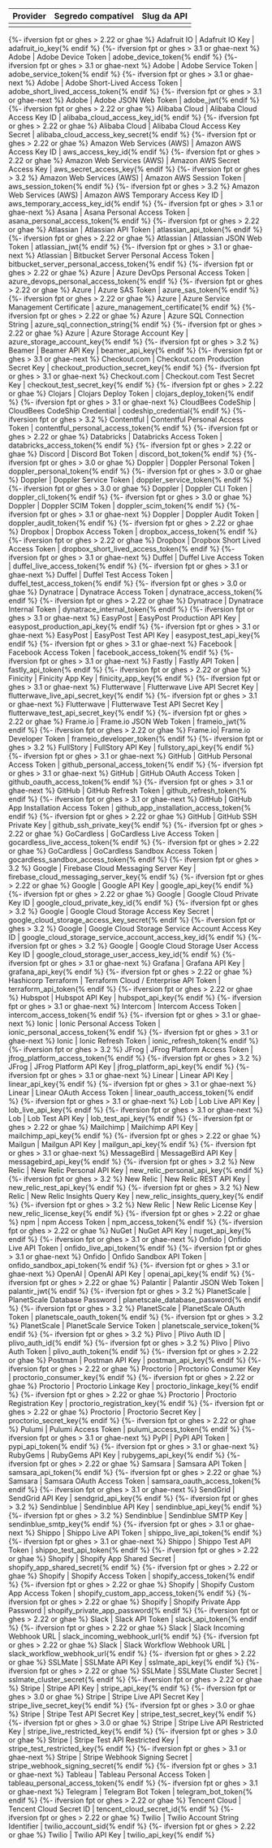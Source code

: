 | Provider | Segredo compatível | Slug da API |
| -------- | ------------------ | ----------- |
|          |                    |             |
{%- ifversion fpt or ghes > 2.22 or ghae %}
Adafruit IO | Adafruit IO Key | adafruit_io_key{% endif %}
{%- ifversion fpt or ghes > 3.1 or ghae-next %}
Adobe | Adobe Device Token | adobe_device_token{% endif %}
{%- ifversion fpt or ghes > 3.1 or ghae-next %}
Adobe | Adobe Service Token | adobe_service_token{% endif %}
{%- ifversion fpt or ghes > 3.1 or ghae-next %}
Adobe | Adobe Short-Lived Access Token | adobe_short_lived_access_token{% endif %}
{%- ifversion fpt or ghes > 3.1 or ghae-next %}
Adobe | Adobe JSON Web Token | adobe_jwt{% endif %}
{%- ifversion fpt or ghes > 2.22 or ghae %}
Alibaba Cloud | Alibaba Cloud Access Key ID | alibaba_cloud_access_key_id{% endif %}
{%- ifversion fpt or ghes > 2.22 or ghae %}
Alibaba Cloud | Alibaba Cloud Access Key Secret | alibaba_cloud_access_key_secret{% endif %}
{%- ifversion fpt or ghes > 2.22 or ghae %}
Amazon Web Services (AWS) | Amazon AWS Access Key ID | aws_access_key_id{% endif %}
{%- ifversion fpt or ghes > 2.22 or ghae %}
Amazon Web Services (AWS) | Amazon AWS Secret Access Key | aws_secret_access_key{% endif %}
{%- ifversion fpt or ghes > 3.2 %}
Amazon Web Services (AWS) | Amazon AWS Session Token | aws_session_token{% endif %}
{%- ifversion fpt or ghes > 3.2 %}
Amazon Web Services (AWS) | Amazon AWS Temporary Access Key ID | aws_temporary_access_key_id{% endif %}
{%- ifversion fpt or ghes > 3.1 or ghae-next %}
Asana | Asana Personal Access Token | asana_personal_access_token{% endif %}
{%- ifversion fpt or ghes > 2.22 or ghae %}
Atlassian | Atlassian API Token | atlassian_api_token{% endif %}
{%- ifversion fpt or ghes > 2.22 or ghae %}
Atlassian | Atlassian JSON Web Token | atlassian_jwt{% endif %}
{%- ifversion fpt or ghes > 3.1 or ghae-next %}
Atlassian | Bitbucket Server Personal Access Token | bitbucket_server_personal_access_token{% endif %}
{%- ifversion fpt or ghes > 2.22 or ghae %}
Azure | Azure DevOps Personal Access Token | azure_devops_personal_access_token{% endif %}
{%- ifversion fpt or ghes > 2.22 or ghae %}
Azure | Azure SAS Token | azure_sas_token{% endif %}
{%- ifversion fpt or ghes > 2.22 or ghae %}
Azure | Azure Service Management Certificate | azure_management_certificate{% endif %}
{%- ifversion fpt or ghes > 2.22 or ghae %}
Azure | Azure SQL Connection String | azure_sql_connection_string{% endif %}
{%- ifversion fpt or ghes > 2.22 or ghae %}
Azure | Azure Storage Account Key | azure_storage_account_key{% endif %}
{%- ifversion fpt or ghes > 3.2 %}
Beamer | Beamer API Key | beamer_api_key{% endif %}
{%- ifversion fpt or ghes > 3.1 or ghae-next %}
Checkout.com | Checkout.com Production Secret Key | checkout_production_secret_key{% endif %}
{%- ifversion fpt or ghes > 3.1 or ghae-next %}
Checkout.com | Checkout.com Test Secret Key | checkout_test_secret_key{% endif %}
{%- ifversion fpt or ghes > 2.22 or ghae %}
Clojars | Clojars Deploy Token | clojars_deploy_token{% endif %}
{%- ifversion fpt or ghes > 3.1 or ghae-next %}
CloudBees CodeShip | CloudBees CodeShip Credential | codeship_credential{% endif %}
{%- ifversion fpt or ghes > 3.2 %}
Contentful | Contentful Personal Access Token | contentful_personal_access_token{% endif %}
{%- ifversion fpt or ghes > 2.22 or ghae %}
Databricks | Databricks Access Token | databricks_access_token{% endif %}
{%- ifversion fpt or ghes > 2.22 or ghae %}
Discord | Discord Bot Token | discord_bot_token{% endif %}
{%- ifversion fpt or ghes > 3.0 or ghae %}
Doppler | Doppler Personal Token | doppler_personal_token{% endif %}
{%- ifversion fpt or ghes > 3.0 or ghae %}
Doppler | Doppler Service Token | doppler_service_token{% endif %}
{%- ifversion fpt or ghes > 3.0 or ghae %}
Doppler | Doppler CLI Token | doppler_cli_token{% endif %}
{%- ifversion fpt or ghes > 3.0 or ghae %}
Doppler | Doppler SCIM Token | doppler_scim_token{% endif %}
{%- ifversion fpt or ghes > 3.1 or ghae-next %}
Doppler | Doppler Audit Token | doppler_audit_token{% endif %}
{%- ifversion fpt or ghes > 2.22 or ghae %}
Dropbox | Dropbox Access Token | dropbox_access_token{% endif %}
{%- ifversion fpt or ghes > 2.22 or ghae %}
Dropbox | Dropbox Short Lived Access Token | dropbox_short_lived_access_token{% endif %}
{%- ifversion fpt or ghes > 3.1 or ghae-next %}
Duffel | Duffel Live Access Token | duffel_live_access_token{% endif %}
{%- ifversion fpt or ghes > 3.1 or ghae-next %}
Duffel | Duffel Test Access Token | duffel_test_access_token{% endif %}
{%- ifversion fpt or ghes > 3.0 or ghae %}
Dynatrace | Dynatrace Access Token | dynatrace_access_token{% endif %}
{%- ifversion fpt or ghes > 2.22 or ghae %}
Dynatrace | Dynatrace Internal Token | dynatrace_internal_token{% endif %}
{%- ifversion fpt or ghes > 3.1 or ghae-next %}
EasyPost | EasyPost Production API Key | easypost_production_api_key{% endif %}
{%- ifversion fpt or ghes > 3.1 or ghae-next %}
EasyPost | EasyPost Test API Key | easypost_test_api_key{% endif %}
{%- ifversion fpt or ghes > 3.1 or ghae-next %}
Facebook | Facebook Access Token | facebook_access_token{% endif %}
{%- ifversion fpt or ghes > 3.1 or ghae-next %}
Fastly | Fastly API Token | fastly_api_token{% endif %}
{%- ifversion fpt or ghes > 2.22 or ghae %}
Finicity | Finicity App Key | finicity_app_key{% endif %}
{%- ifversion fpt or ghes > 3.1 or ghae-next %}
Flutterwave | Flutterwave Live API Secret Key | flutterwave_live_api_secret_key{% endif %}
{%- ifversion fpt or ghes > 3.1 or ghae-next %}
Flutterwave | Flutterwave Test API Secret Key | flutterwave_test_api_secret_key{% endif %}
{%- ifversion fpt or ghes > 2.22 or ghae %}
Frame.io | Frame.io JSON Web Token | frameio_jwt{% endif %}
{%- ifversion fpt or ghes > 2.22 or ghae %}
Frame.io| Frame.io Developer Token | frameio_developer_token{% endif %}
{%- ifversion fpt or ghes > 3.2 %}
FullStory | FullStory API Key | fullstory_api_key{% endif %}
{%- ifversion fpt or ghes > 3.1 or ghae-next %}
GitHub | GitHub Personal Access Token | github_personal_access_token{% endif %}
{%- ifversion fpt or ghes > 3.1 or ghae-next %}
GitHub | GitHub OAuth Access Token | github_oauth_access_token{% endif %}
{%- ifversion fpt or ghes > 3.1 or ghae-next %}
GitHub | GitHub Refresh Token | github_refresh_token{% endif %}
{%- ifversion fpt or ghes > 3.1 or ghae-next %}
GitHub | GitHub App Installation Access Token | github_app_installation_access_token{% endif %}
{%- ifversion fpt or ghes > 2.22 or ghae %}
GitHub | GitHub SSH Private Key | github_ssh_private_key{% endif %}
{%- ifversion fpt or ghes > 2.22 or ghae %}
GoCardless | GoCardless Live Access Token | gocardless_live_access_token{% endif %}
{%- ifversion fpt or ghes > 2.22 or ghae %}
GoCardless | GoCardless Sandbox Access Token | gocardless_sandbox_access_token{% endif %}
{%- ifversion fpt or ghes > 3.2 %}
Google | Firebase Cloud Messaging Server Key | firebase_cloud_messaging_server_key{% endif %}
{%- ifversion fpt or ghes > 2.22 or ghae %}
Google | Google API Key | google_api_key{% endif %}
{%- ifversion fpt or ghes > 2.22 or ghae %}
Google | Google Cloud Private Key ID | google_cloud_private_key_id{% endif %}
{%- ifversion fpt or ghes > 3.2 %}
Google | Google Cloud Storage Access Key Secret | google_cloud_storage_access_key_secret{% endif %}
{%- ifversion fpt or ghes > 3.2 %}
Google | Google Cloud Storage Service Account Access Key ID | google_cloud_storage_service_account_access_key_id{% endif %}
{%- ifversion fpt or ghes > 3.2 %}
Google | Google Cloud Storage User Access Key ID | google_cloud_storage_user_access_key_id{% endif %}
{%- ifversion fpt or ghes > 3.1 or ghae-next %}
Grafana | Grafana API Key | grafana_api_key{% endif %}
{%- ifversion fpt or ghes > 2.22 or ghae %}
Hashicorp Terraform | Terraform Cloud / Enterprise API Token | terraform_api_token{% endif %}
{%- ifversion fpt or ghes > 2.22 or ghae %}
Hubspot | Hubspot API Key | hubspot_api_key{% endif %}
{%- ifversion fpt or ghes > 3.1 or ghae-next %}
Intercom | Intercom Access Token | intercom_access_token{% endif %}
{%- ifversion fpt or ghes > 3.1 or ghae-next %}
Ionic | Ionic Personal Access Token | ionic_personal_access_token{% endif %}
{%- ifversion fpt or ghes > 3.1 or ghae-next %}
Ionic | Ionic Refresh Token | ionic_refresh_token{% endif %}
{%- ifversion fpt or ghes > 3.2 %}
JFrog | JFrog Platform Access Token | jfrog_platform_access_token{% endif %}
{%- ifversion fpt or ghes > 3.2 %}
JFrog | JFrog Platform API Key | jfrog_platform_api_key{% endif %}
{%- ifversion fpt or ghes > 3.1 or ghae-next %}
Linear | Linear API Key | linear_api_key{% endif %}
{%- ifversion fpt or ghes > 3.1 or ghae-next %}
Linear | Linear OAuth Access Token | linear_oauth_access_token{% endif %}
{%- ifversion fpt or ghes > 3.1 or ghae-next %}
Lob | Lob Live API Key | lob_live_api_key{% endif %}
{%- ifversion fpt or ghes > 3.1 or ghae-next %}
Lob | Lob Test API Key | lob_test_api_key{% endif %}
{%- ifversion fpt or ghes > 2.22 or ghae %}
Mailchimp | Mailchimp API Key | mailchimp_api_key{% endif %}
{%- ifversion fpt or ghes > 2.22 or ghae %}
Mailgun | Mailgun API Key | mailgun_api_key{% endif %}
{%- ifversion fpt or ghes > 3.1 or ghae-next %}
MessageBird | MessageBird API Key | messagebird_api_key{% endif %}
{%- ifversion fpt or ghes > 3.2 %}
New Relic | New Relic Personal API Key | new_relic_personal_api_key{% endif %}
{%- ifversion fpt or ghes > 3.2 %}
New Relic | New Relic REST API Key | new_relic_rest_api_key{% endif %}
{%- ifversion fpt or ghes > 3.2 %}
New Relic | New Relic Insights Query Key | new_relic_insights_query_key{% endif %}
{%- ifversion fpt or ghes > 3.2 %}
New Relic | New Relic License Key | new_relic_license_key{% endif %}
{%- ifversion fpt or ghes > 2.22 or ghae %}
npm | npm Access Token | npm_access_token{% endif %}
{%- ifversion fpt or ghes > 2.22 or ghae %}
NuGet | NuGet API Key | nuget_api_key{% endif %}
{%- ifversion fpt or ghes > 3.1 or ghae-next %}
Onfido | Onfido Live API Token | onfido_live_api_token{% endif %}
{%- ifversion fpt or ghes > 3.1 or ghae-next %}
Onfido | Onfido Sandbox API Token | onfido_sandbox_api_token{% endif %}
{%- ifversion fpt or ghes > 3.1 or ghae-next %}
OpenAI | OpenAI API Key | openai_api_key{% endif %}
{%- ifversion fpt or ghes > 2.22 or ghae %}
Palantir | Palantir JSON Web Token | palantir_jwt{% endif %}
{%- ifversion fpt or ghes > 3.2 %}
PlanetScale | PlanetScale Database Password | planetscale_database_password{% endif %}
{%- ifversion fpt or ghes > 3.2 %}
PlanetScale | PlanetScale OAuth Token | planetscale_oauth_token{% endif %}
{%- ifversion fpt or ghes > 3.2 %}
PlanetScale | PlanetScale Service Token | planetscale_service_token{% endif %}
{%- ifversion fpt or ghes > 3.2 %}
Plivo | Plivo Auth ID | plivo_auth_id{% endif %}
{%- ifversion fpt or ghes > 3.2 %}
Plivo | Plivo Auth Token | plivo_auth_token{% endif %}
{%- ifversion fpt or ghes > 2.22 or ghae %}
Postman | Postman API Key | postman_api_key{% endif %}
{%- ifversion fpt or ghes > 2.22 or ghae %}
Proctorio | Proctorio Consumer Key | proctorio_consumer_key{% endif %}
{%- ifversion fpt or ghes > 2.22 or ghae %}
Proctorio | Proctorio Linkage Key | proctorio_linkage_key{% endif %}
{%- ifversion fpt or ghes > 2.22 or ghae %}
Proctorio | Proctorio Registration Key | proctorio_registration_key{% endif %}
{%- ifversion fpt or ghes > 2.22 or ghae %}
Proctorio | Proctorio Secret Key | proctorio_secret_key{% endif %}
{%- ifversion fpt or ghes > 2.22 or ghae %}
Pulumi | Pulumi Access Token | pulumi_access_token{% endif %}
{%- ifversion fpt or ghes > 3.1 or ghae-next %}
PyPI | PyPI API Token | pypi_api_token{% endif %}
{%- ifversion fpt or ghes > 3.1 or ghae-next %}
RubyGems | RubyGems API Key | rubygems_api_key{% endif %}
{%- ifversion fpt or ghes > 2.22 or ghae %}
Samsara | Samsara API Token | samsara_api_token{% endif %}
{%- ifversion fpt or ghes > 2.22 or ghae %}
Samsara | Samsara OAuth Access Token | samsara_oauth_access_token{% endif %}
{%- ifversion fpt or ghes > 3.1 or ghae-next %}
SendGrid | SendGrid API Key | sendgrid_api_key{% endif %}
{%- ifversion fpt or ghes > 3.2 %}
Sendinblue | Sendinblue API Key | sendinblue_api_key{% endif %}
{%- ifversion fpt or ghes > 3.2 %}
Sendinblue | Sendinblue SMTP Key | sendinblue_smtp_key{% endif %}
{%- ifversion fpt or ghes > 3.1 or ghae-next %}
Shippo | Shippo Live API Token | shippo_live_api_token{% endif %}
{%- ifversion fpt or ghes > 3.1 or ghae-next %}
Shippo | Shippo Test API Token | shippo_test_api_token{% endif %}
{%- ifversion fpt or ghes > 2.22 or ghae %}
Shopify | Shopify App Shared Secret | shopify_app_shared_secret{% endif %}
{%- ifversion fpt or ghes > 2.22 or ghae %}
Shopify | Shopify Access Token | shopify_access_token{% endif %}
{%- ifversion fpt or ghes > 2.22 or ghae %}
Shopify | Shopify Custom App Access Token | shopify_custom_app_access_token{% endif %}
{%- ifversion fpt or ghes > 2.22 or ghae %}
Shopify | Shopify Private App Password | shopify_private_app_password{% endif %}
{%- ifversion fpt or ghes > 2.22 or ghae %}
Slack | Slack API Token | slack_api_token{% endif %}
{%- ifversion fpt or ghes > 2.22 or ghae %}
Slack | Slack Incoming Webhook URL | slack_incoming_webhook_url{% endif %}
{%- ifversion fpt or ghes > 2.22 or ghae %}
Slack | Slack Workflow Webhook URL | slack_workflow_webhook_url{% endif %}
{%- ifversion fpt or ghes > 2.22 or ghae %}
SSLMate | SSLMate API Key | sslmate_api_key{% endif %}
{%- ifversion fpt or ghes > 2.22 or ghae %}
SSLMate | SSLMate Cluster Secret | sslmate_cluster_secret{% endif %}
{%- ifversion fpt or ghes > 2.22 or ghae %}
Stripe | Stripe API Key | stripe_api_key{% endif %}
{%- ifversion fpt or ghes > 3.0 or ghae %}
Stripe | Stripe Live API Secret Key | stripe_live_secret_key{% endif %}
{%- ifversion fpt or ghes > 3.0 or ghae %}
Stripe | Stripe Test API Secret Key | stripe_test_secret_key{% endif %}
{%- ifversion fpt or ghes > 3.0 or ghae %}
Stripe | Stripe Live API Restricted Key | stripe_live_restricted_key{% endif %}
{%- ifversion fpt or ghes > 3.0 or ghae %}
Stripe | Stripe Test API Restricted Key | stripe_test_restricted_key{% endif %}
{%- ifversion fpt or ghes > 3.1 or ghae-next %}
Stripe | Stripe Webhook Signing Secret | stripe_webhook_signing_secret{% endif %}
{%- ifversion fpt or ghes > 3.1 or ghae-next %}
Tableau | Tableau Personal Access Token | tableau_personal_access_token{% endif %}
{%- ifversion fpt or ghes > 3.1 or ghae-next %}
Telegram | Telegram Bot Token | telegram_bot_token{% endif %}
{%- ifversion fpt or ghes > 2.22 or ghae %}
Tencent Cloud | Tencent Cloud Secret ID | tencent_cloud_secret_id{% endif %}
{%- ifversion fpt or ghes > 2.22 or ghae %}
Twilio | Twilio Account String Identifier | twilio_account_sid{% endif %}
{%- ifversion fpt or ghes > 2.22 or ghae %}
Twilio | Twilio API Key | twilio_api_key{% endif %}
